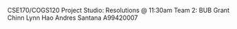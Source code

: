 CSE170/COGS120 Project
Studio: Resolutions @ 11:30am
Team 2: BUB
	Grant Chinn
	Lynn Hao
	Andres Santana A99420007
